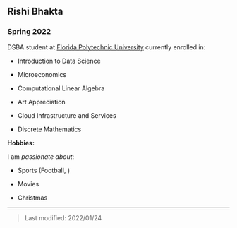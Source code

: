 ## Rishi Bhakta

### Spring 2022

DSBA student at [Florida Polytechnic University](https://www.floridapoly.edu) currently enrolled in:

- Introduction to Data Science

- Microeconomics

- Computational Linear Algebra

- Art Appreciation

- Cloud Infrastructure and Services

- Discrete Mathematics

**Hobbies:**

I am _passionate about_: 

- Sports (Football, )

- Movies

- Christmas


***

> Last modified: 2022/01/24